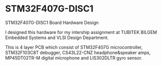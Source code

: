 # STM32F407G-DISC1
STM32F407G-DISC1 Board Hardware Design

I designed this hardware for my intership assignment at TUBITEK BILGEM Embedded Systems and VLSI Design Department.

This is 4 layer PCB which consist of STM32F407G microcontroller, STM32F103C8T debugger, CS43L22-CNZ headphone&speaker amps, MP45DT02TR-M digital microphone and
LIS302DLTR gyro sensor.


